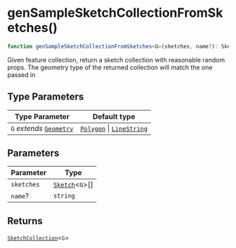 # genSampleSketchCollectionFromSketches()

```ts
function genSampleSketchCollectionFromSketches<G>(sketches, name?): SketchCollection<G>
```

Given feature collection, return a sketch collection with reasonable random props.
The geometry type of the returned collection will match the one passed in

## Type Parameters

| Type Parameter | Default type |
| ------ | ------ |
| `G` *extends* [`Geometry`](../type-aliases/Geometry.md) | [`Polygon`](../interfaces/Polygon.md) \| [`LineString`](../interfaces/LineString.md) |

## Parameters

| Parameter | Type |
| ------ | ------ |
| `sketches` | [`Sketch`](../interfaces/Sketch.md)\<`G`\>[] |
| `name`? | `string` |

## Returns

[`SketchCollection`](../interfaces/SketchCollection.md)\<`G`\>
